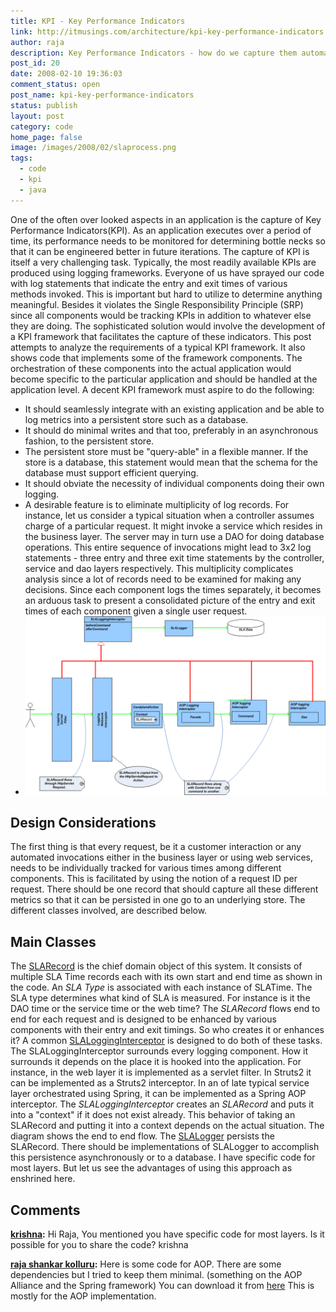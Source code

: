 ```yaml
---
title: KPI - Key Performance Indicators
link: http://itmusings.com/architecture/kpi-key-performance-indicators
author: raja
description: Key Performance Indicators - how do we capture them automatically?
post_id: 20
date: 2008-02-10 19:36:03
comment_status: open
post_name: kpi-key-performance-indicators
status: publish
layout: post
category: code
home_page: false
image: /images/2008/02/slaprocess.png
tags:
  - code
  - kpi
  - java
---
```



One of the often over looked aspects in an application is the capture of Key Performance Indicators(KPI). As an application executes over a period of time, its performance needs to be monitored for determining bottle necks so that it can be engineered better in future iterations. The capture of KPI is itself a very challenging task. Typically, the most readily available KPIs are produced using logging frameworks. Everyone of us have sprayed our code with log statements that indicate the entry and exit times of various methods invoked. This is important but hard to utilize to determine anything meaningful. Besides it violates the Single Responsibility Principle (SRP) since all components would be tracking KPIs in addition to whatever else they are doing. The sophisticated solution would involve the development of a KPI framework that facilitates the capture of these indicators. This post attempts to analyze the requirements of a typical KPI framework. It also shows code that implements some of the framework components. The orchestration of these components into the actual application would become specific to the particular application and should be handled at the application level.  A decent KPI framework must aspire to do the following: 

  * It should seamlessly integrate with an existing application and be able to log metrics into a persistent store such as a database.
  * It should do minimal writes and that too, preferably in an asynchronous fashion, to the persistent store.
  * The persistent store must be "query-able" in a flexible manner. If the store is a database, this statement would mean that the schema for the database must support efficient querying.
  * It should obviate the necessity of individual components doing their own logging.
  * A desirable feature is to eliminate multiplicity of log records. For instance, let us consider a typical situation when a controller assumes charge of a particular request. It might invoke a service which resides in the business layer. The server may in turn use a DAO for doing database operations. This entire sequence of invocations might lead to 3x2 log statements - three entry and three exit time statements by the controller, service and dao layers respectively. This multiplicity complicates analysis since a lot of records need to be examined for making any decisions. Since each component logs the times separately, it becomes an arduous task to present a consolidated picture of the entry and exit times of each component given a single user request.
  * ![slaprocess.png](/images/2008/02/slaprocess.png)

## Design Considerations

The first thing is that every request, be it a customer interaction or any automated invocations either in the business layer or using web services, needs to be individually tracked for various times among different components. This is facilitated by using the notion of a request ID per request. There should be one record that should capture all these different metrics so that it can be persisted in one go to an underlying store. The different classes involved, are described below. 

## Main Classes

The [SLARecord](/code/kpi/SLARecord.java) is the chief domain object of this system. It consists of multiple SLA Time records each with its own start and end time as shown in the code. An _SLA Type_ is associated with each instance of SLATime. The SLA type determines what kind of SLA is measured. For instance is it the DAO time or the service time or the web time? The _SLARecord_ flows end to end for each request and is designed to be enhanced by various components with their entry and exit timings. So who creates it or enhances it? A common [SLALoggingInterceptor](/code/kpi/SLALoggingInterceptor.java) is designed to do both of these tasks. The SLALoggingInterceptor surrounds every logging component. How it surrounds it depends on the place it is hooked into the application. For instance, in the web layer it is implemented as a servlet filter. In Struts2 it can be implemented as a Struts2 interceptor. In an of late typical service layer orchestrated using Spring, it can be implemented as a Spring AOP interceptor. The _SLALoggingInterceptor_ creates an _SLARecord_ and puts it into a "context" if it does not exist already. This behavior of taking an SLARecord and putting it into a context depends on the actual situation. The diagram shows the end to end flow. The [SLALogger](/code/kpi/SLALogger.java) persists the SLARecord. There should be implementations of SLALogger to accomplish this persistence asynchronously or to a database. I have specific code for most layers. But let us see the advantages of using this approach as enshrined here.

## Comments

**[krishna](#1922 "2011-05-04 05:03:03"):** Hi Raja, You mentioned you have specific code for most layers. Is it possible for you to share the code? krishna

**[raja shankar kolluru](#1923 "2011-05-06 03:32:03"):** Here is some code for AOP. There are some dependencies but I tried to keep them minimal. (something on the AOP Alliance and the Spring framework) You can download it from [here](/code/kpi/logging.zip) This is mostly for the AOP implementation.

